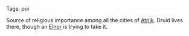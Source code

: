 Tags: poi

Source of religious importance among all the cities of [Atriik](Atriik). Druid lives there, though an [Elnor](Elnir) is trying to take it.